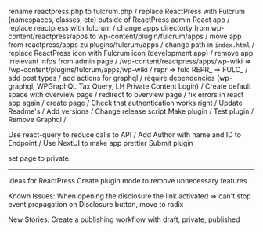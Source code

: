 rename reactpress.php to fulcrum.php /
replace ReactPress with Fulcrum (namespaces, classes, etc) outside of ReactPress admin React app /
replace reactpress with fulcrum /
change apps directorty from wp-content/reactpress/apps to wp-content/plugin/fulcrum/apps /
move app from reactpress/apps zu plugins/fulcrum/apps /
change path in `index.html` /
replace ReactPress icon with Fulcrum icon (development app) /
remove app irrelevant infos from admin page /
/wp-content/reactpress/apps/wp-wiki => /wp-content/plugins/fulcrum/apps/wp-wiki /
repr => fulc
REPR\_ => FULC\_ /
add post types /
add actions for graphql /
require dependencies (wp-graphql, WPGraphQL Tax Query, LH Private Content Login) /
Create default space with overview page /
redirect to overview page /
fix errors in react app again /
create page /
Check that authentication works right /
Update Readme's /
Add versions /
Change release script
Make plugin /
Test plugin /
Remove Graphql /

Use react-query to reduce calls to API /
Add Author with name and ID to Endpoint /
Use NextUI to make app prettier
Submit plugin

set page to private.

---

Ideas for ReactPress
Create plugin mode to remove unnecessary features

Known Issues:
When opening the disclosure the link activated => can't stop event propagation on Disclosure button, move to radix

New Stories:
Create a publishing workflow with draft, private, published
